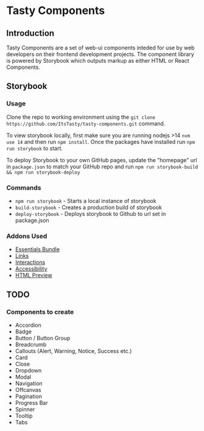 # Tasty Components

## Introduction

Tasty Components are a set of web-ui components inteded for use by web developers on their frontend development projects. The component library is powered by Storybook which outputs markup as either HTML or React Components.

## Storybook

### Usage

Clone the repo to working environment using the `git clone https://github.com/ItsTasty/tasty-components.git` command.

To view storybook locally, first make sure you are running nodejs >14 `nvm use 14` and then run `npm install`. Once the packages have installed run `npm run storybook` to start.

To deploy Storybook to your own GitHub pages, update the "homepage" url in `package.json` to match your GitHub repo and run `npm run storybook-build && npm run storybook-deploy`

### Commands

- `npm run storybook` - Starts a local instance of storybook
- `build-storybook` - Creates a production build of storybook
- `deploy-storybook` - Deploys storybook to Github to url set in package.json

### Addons Used

- [Essentials Bundle](https://storybook.js.org/addons/tag/essentials/)
- [Links](https://storybook.js.org/addons/@storybook/addon-links/)
- [Interactions](https://storybook.js.org/addons/@storybook/addon-interactions/)
- [Accessibility](https://storybook.js.org/addons/@storybook/addon-a11y/)
- [HTML Preview](https://storybook.js.org/addons/@pbutlewski/storybook-html/)

## TODO

### Components to create

- Accordion
- Badge
- Button / Button Group
- Breadcrumb
- Callouts (Alert, Warning, Notice, Success etc.)
- Card
- Close
- Dropdown
- Modal
- Navigation
- Offcanvas
- Pagination
- Progress Bar
- Spinner
- Tooltip
- Tabs